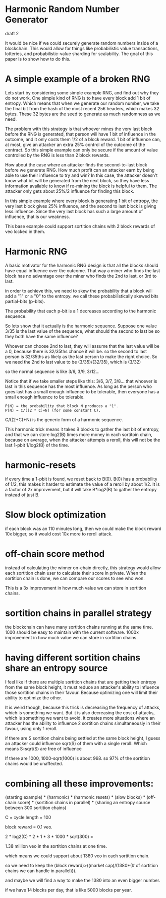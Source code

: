 Harmonic Random Number Generator
============

draft 2

It would be nice if we could securely generate random numbers inside of a blockchain. This would allow for things like probabilistic value transactions, lotteries, and probabilistic-value sharding for scalability.
The goal of this paper is to show how to do this.

A simple example of a broken RNG
===============

Lets start by considering some simple example RNG, and find out why they do not work.
One simple kind of RNG is to have every block add 1 bit of entropy.
Which means that when we generate our random number, we take the final bit from the hash of the most recent 256 headers, which makes 32 bytes. These 32 bytes are the seed to generate as much randomness as we need.

The problem with this strategy is that whoever mines the very last block before the RNG is generated, that person will have 1 bit of influence in the outcome, and it only costs them 1/2 of a block reward.
1 bit of influence can, at most, give an attacker an extra 25% control of the outcome of the contract.
So this simple example can only be secure if the amount of value controlled by the RNG is less than 2 block rewards.

How about the case where an attacker finds the second-to-last block before we generate RNG. How much profit can an attacker earn by being able to use their influence to try and win?
In this case, the attacker doesn't know what bit will be generated from the next block, so they have less information available to know if re-mining the block is helpful to them. The attacker only gets about 25%/2 influence for finding this block.

In this simple example where every block is generating 1 bit of entropy, the very last block gives 25% influence, and the second to last block is giving less influence.
Since the very last block has such a large amount of influence, that is our weakness.

This base example could support sortition chains with 2 block rewards of veo locked in them.

Harmonic RNG
========

A basic motivator for the harmonic RNG design is that all the blocks should have equal influence over the outcome. That way a miner who finds the last block has no advantage over the miner who finds the 2nd to last, or 3rd to last.

in order to achieve this, we need to skew the probability that a block will add a "1" or a "0" to the entropy.
we call these probabilistically skewed bits partial-bits (p-bits).

The probability that each p-bit is a 1 decreases according to the harmonic sequence.

So lets show that it actually is the harmonic sequence.
Suppose one value 3/35 is the last value of the sequence, what should the second to last be so they both have the same influence?

Whoever can choose 2nd to last, they will assume that the last value will be a 0, because there is 32/35ths chance it will be.
so the second to last person is 32/35ths as likely as the last person to make the right choice.
So we need the 2nd to last value to be (3/35)/(32/35), which is (3/32)

so the normal sequence is like 3/6, 3/9, 3/12...

Notice that if we take smaller steps like this:
3/6, 3/7, 3/8... that whoever is last in this sequence has the most influence.
As long as the person who goes last has a small enough influence to be tolerable, then everyone has a small enough influence to be tolerable.

```
P(N) = the probability that block N produces a "1".
P(N) = C/((2 * C)+N) (for some constant C).
```

C/((2+C)+N) is the generic form of a harmonic sequence.


This harmonic trick means it takes B blocks to gather the last bit of entropy, and that we can store log2(B) times more money in each sortitoin chain, because on average, when the attacker attempts a reroll, this will not be the last 1-pbit 1/log2(B) of the time.


harmonic-resets
=========

if every time a 1-pbit is found, we reset back to B(0). B(0) has a probability of 1/2, this makes it harder to estimate the value of a reroll by about 1/2.
It is a factor of 2x improvement, but it will take B*log2(B) to gather the entropy instead of just B.


Slow block optimization
============

if each block was an 110 minutes long, then we could make the block reward 10x bigger, so it would cost 10x more to reroll attack.


off-chain score method
=============

instead of calculating the winner on-chain directly, this strategy would allow each sortition chain user to calculate their score in private. When the sortition chain is done, we can compare our scores to see who won.

This is a 3x improvement in how much value we can store in sortition chains.

sortition chains in parallel strategy
==============

the blockchain can have many sortition chains running at the same time. 1000 should be easy to maintain with the current software.
1000x improvement in how much value we can store in sortition chains.




having different sortition chains share an entropy source
================


I feel like if there are multiple sortition chains that are getting their entropy from the same block height, it must reduce an attacker's ability to influence those sortition chains in their favour. Because optimizing one will limit their ability to optimize the other.

It is weird though, because this trick is decreasing the frequency of attacks, which is something we want. But it is also decreasing the cost of attacks, which is something we want to avoid.
it creates more situations where an attacker has the ability to influence 2 sortition chains simultaneously in their favour, using only 1 reroll.

if there are S sortition chains being settled at the same block height, I guess an attacker could influence sqrt(S) of them with a single reroll.
Which means S-sqrt(S) are free of influence

If there are 1000, 1000-sqrt(1000) is about 968.
so 97% of the sortition chains would be unaffected.


combining all these improvements:
===========
(starting example) * (harmonic) * (harmonic resets) * (slow blocks) * (off-chain score) * (sortition chains in parallel) * (sharing an entropy source between 300 sortition chains)

C = cycle length = 100

block reward = 0.1 veo.

2 * log2(C) * 2 * 1 * 3 * 1000 * sqrt(300) =

1.38 million veo in the sortition chains at one time.

which means we could support about 1380 veo in each sortition chain.


so we need to keep the (block reward)>((market cap)/(1380*(# of sortition chains we can handle in parallel))).

and maybe we will find a way to make the 1380 into an even bigger number. 


if we have 14 blocks per day, that is like 5000 blocks per year.









<!----




Maybe we can find a way to use the harmonic RNG process to generate each pbit inside of a harmonic RNG process?
================

the harmonic process, it takes B steps, and increases security log2(B).
We can have even more time to spare, I am thinking we can layer this inside of itself.

the entire process is generating 1 bit, but along the way it make a bunch of p-bits.
I am thinking we can use the entire harmonic process for each of the pbits.

so it would take Bx to generate the entropy, but it would provide security of log2(B)*log2(B). if we got it to work, it would work out to a factor of 3x improvement.









Approximating the influence from each block
===================

If the harmonic sequence is B blocks long, then the amount of influence of each block is I(N).

```
R(N) = (prob rest are 0 after N-1)

I(N) = P(N) * R(N+1)

R(N) = (1-P(N)) * R(N+1)... = PI from N to B of (1-P(N))
= PI from x=N to B of (C+x)/(2C+x)
= ((C+B)!/(C+N-1)!)  / ((2C+B)!/(2C+N-1)!)
= (C+B)!(2C+N-1)! / (C+N-1)!(2C+B)!
assuming C<<B
approx= ((N)/(B))^C

I(N) ~= ((N/B)^C) * C/((2 * C)+N)
```

re-roll the "1"'s attack
===========

before we considered the attack where a miner rerolled the very last block of the sequence.
The next attack we consider is this:
every time a miner finds a rare "1" bit, that means if they reroll, the odds that they will change it to a "0" is very high.
So we need to consider an attacker who is willing to reroll every block that turns up a "1" in the harmonic series.
Such an attacker is able to get around 1 bit of influence over the outcome.

`BR = block reward`
The cost of this is
```
(BR/2) * (sum from n=1 to B of C/(2C+N) =
(BR/2) * C * log(2C+N) from 0 to N = 
(BR/2) * 2C * (log((2C+N)/2C)) =
BR * C * log((2C+N)/2C)
```

So the number of 1 bits is C * log((2C+B)/2C)
Each of these has much less influence than the final block=P(B)
So the influence of the attacker is less than =
C/(2C+B) * C * log((2C+B)/2C) = c * c * log((2c+B)/2c)/(2c+B)

(using example C=21, N=1000)
21 * 21 * log(1042/42)/1042 = 1.35 rerolls.

So even if the attacker has the freedom to reroll every "1", this is only as much influence as being able to reroll less than 1.35 times in the naive case.

Optimizing the constants
=====================

We are free to set C and N as any positive integer.
Our goal is to select C and N such that the security against both kinds of attacks is equal, that way we don't have any weak spots in our armor.
N is a number of blocks. We want this to be a short enough period of time so that users are willing to only use contracts that last longer than this period of time.

So, lets set the equations for the profitability of the 2 attacks as equal to each other, and find some example C,N pairs that we could use.

```
(cost due to 1-bits in the series to be rerolled) = (reroll very last block) =>
BR * C * log((2C+N)/2C)/2 = BR * (1/(C/(2 * (C+N)))) =>
BR * C * log((2C+N)/2C)/2 = BR * (2 * (C+N))/C =>
C * C * log((2C+N)/2C) = 4 * (C+N)
```

```
Time period to generate entropy, N=number of blocks in the harmonic sequence, C, security ratio = how many times more secure this is than 1 bit per block = ((2 * C)+N)/C 

1 week,   1000, 21, 49.6
2 weeks,  2000, 28, 73.4
1 month,  4000, 38, 107.3
2 months, 8000, 51, 158.9
```

It seems like doubling the length of time that we use for generating entropy increases the amount of security by about 50%.

Parallel Sortition Contracts
================

If we split up 1 big sortition contract into 100 little ones, then the cost/benefit ratio of an attack increases by a factor of 100x.

If the most value we can fit into a sortitoin chain is only $10k, but we want $100k of contracts, then we just need to make 10 sortition chains.

(Maximum value in sortition chains) = constant * (# of sortition chains) * (size of the block reward)

Generating multiple Pbits per block
================

Maybe if we generate multiple pbits per block, it could be more efficient, so we need fewer blocks to generate the entropy.







The probability of generating pbits should depend on previous pbits generated.
================================

How about this: we will have some expiration date at height H.
For every block before H, we generate 1 bit of entropy.
lets call block H as B(2), and block H+N as B(N+2).
the probability that the pbit from B(N) is a 1 is 1/N.

If we ever get to B(11), then we are done generating entropy.

If we generate a p-bit of "1" for any B(N), then we start the process over at B(0).

So if you roll a 1, then you can reroll and you will almost certainly get a 0, but there is only a 1 in 10 chance that your "1" is the last "1".

So an attacker would have to do 10x as many rerolls in this set up in comparison to attacking the harmonic series with a concrete expiration date.

The expected amount of time between the expiration date, and when we can get our money out of the sortition chain is:
10 cycles * average cycle length = 
...
I think the average is something like 10/3, or sqrt(10) or log(10).
1/2 the cycles take 1 block.
1/3rd of the remainder take 2 blocks.

so we can make an upper bound of 
1/2 + (1/3)*(1/2)*2 + (1/3)*10 -> 1/2 + 1/6 + 3.3 -> about 4.

Looks like it is following sum(1/n), which is approximately the same as log2(n).

So I think the expected number of blocks till expiration will be 10*log2(10) for this example.

So if we are willing to wait on average N*log2(N) blocks to get our money out after expiration, then we can increase the level of security by Nx.

if N=100, then it takes about 700 blocks on average, about 5 days, to get our money out of the sortition chain, but we reduce the losses from attacks by 100 fold.





So lets consider it from a concrete game theory perspective.
An attacker has 30% of the hash power, and 50% control of a sortition chain's value.

They will win a sortition chain if the current random number is selected, so they want that all the pbits are zeros.

If this attacker is willing to do rerolls, how much money needs to be in the sortition chain for this to be profitable?

include the cost of locking up 1/2 the money in the sortition chain.

If the attacker does not interfere, the odds that this is the last cycle and that they will win is about 1/n.

The odds that only one 1-pbit would be found during a cycle of length N is
sum from i=1 to N of (odds that only block i is a 1 pbit)
= sum from i=1 to N of (prob of all zeros)*(1/(prob of 0 pbit))*(prob of 1 pbit)
= (1/N)*sum from i=1 to N of (1/((i-1)/i))*(1/i)
= (1/N)*sum from i=1 to N of 1/(i-1)
=~ log(N)/(N)


The number of blocks an attacker would need to leave money locked in sortition chains, to have 1 bit of influence, if we are limited by evidene period :
(sortition chain evidence period)/(prob that they are winning at the start of the harmonic cycle)/(probability that only one 1-pbit is found during the cycle)*(probability that zero 1-pbits are found)
= (~1000 blocks)/(1/2)/(log(N)/N)*(1/N)
= 2000 /log2(N)



the number of rerolls an attacker would need to do for one bit of influence =
(the odds that after a reroll, the rest are all zeros) =
sum from i=1 to N of i/N =
log2(N)




sum of i=1 to N of (1/i)*(i/N) =
log2(N)







the number of cycles an attacker would need to lock into to have 1 bit of influence =
1/(probability they are winning at the start of the harmonic cycle)/(probability that only one 1-pbit would be found during the cycle)/(probability that the attacker is the one to find the 1-pbit block)
= 1/(1/2)/(log(N)/N)/0.30
=(10*2*N/(3*log(N)))
=(20/3)*(N/log2(N)) cycles

if the harmonic cycle is 128 steps:

= (20/3)*(128/7)
= 120.5 cycles.

The average cycle is log2(cycle) blocks long, so the number of blocks they need to be locked in cycles would be:
(20/3)*N blocks.







Relating security to uncertainty in expiration date
=============

C = cycle length
A = average delay until it finalizes
A ~ C*log2(C)

S = security
S ~ C/log2(C)


so doubling the cycle length means it will take a little longer than twice as long to expire on average, and we will have a little less than twice as much security.









expired notes


C bits, N blocks.
# of rerolls required to attack
=> integral from 0 to N of ((C/2)/(C+N)) dN
=> (C/2)*log(C+N) from 0 to N
=> (C/2)*(log(C+N) - log(C))
=> (C/2)*(log((C+N)/C))

expected profit of the ability to reroll is the same for every block: C/(2*(C+N))

There are 2 kinds of attacks we need to be secure from:
1) we don't want it to be profitable to reroll only the very last block.
2) we don't want it to be profitable to possibly reroll the blocks that come up as a 1 bit.


we want to optimize both so that both kinds of attack are equally expensive which means C and N are related this way:
(# rerolls) * (expected profit) = 1
((C/2)^2)*log((C+N)/C)/(C+N) = 1

(C/2)*(log((C+N)/C)) * 10*C/(2*(C+N)) = 1
10*((C/2)^2)*log((C+N)/C)/(C+N) = 1

security = 2*(C+N)/C = 2*(17+4000)/17 = 943

There is no simple formula relating C and N, so here are some examples.
If a sortition chain lasts 4 months, then N is about 16000, so we should set C to 114, and the security is 283x higher than normal.
If it lasts 2 months, then N is about 8000, so we should set C to 84, and the security is 192.5x higher than normal.
if it lasts 1 month, then N is 4000, and C should be 62, and the security is 131x higher than normal.
if it lasts 2 weeks, then N is 2000, and C should be 47, and the security is 87 times higher
if it lasts 1 week, then N is 1000, and C should be 35, and the security is 59x higher
if it lasts 1 day, then N is 144, and C should be 17, and the security is about 19x higher.

Time, many blocks, many bits, how much higher is security
4 months,16000,114, 283
2 months, 8000, 84, 192.5
1 month,  4000, 62, 131
2 weeks,  2000, 47, 87
1 week,   1000, 35, 59
1 day,     144, 17, 19


It seems like doubling the length of time that we use for generating entropy increases the amount of security by about 50%.





Instead of smearing 1 bit of entropy out into 1000 blocks, we should smear the last 30 bits over those blocks.
so the probability that block N produces a 1 bit instead of a 0 bit should be (15/(N+30)).
The expected profit of being able to reroll a block in that case is a constant 15/(1030), which is less than 1/50th what it was in the case where we generate 1 bit per block.

And if we specifically check for rerolling only on those occasions where a 1 bit was randomly found: https://www.wolframalpha.com/input/?i=sum+from+n%3D1+to+1000+of+15%2F%2830%2Bn%29
It means we would have to re-mine about 26 blocks in order to get 1 bit of leverage over the outcome.
So the loss due to this attack is 1/26th as much as if we generated 1 bit of entropy per block.

So this is a technique that allows at least 50x fold increase in security against miners rerolling, and I believe I can get this up to 100x if I play around with the constants some more.





Another trick I found is based on http://mathworld.wolfram.com/SultansDowryProblem.html
Basically, if we re-use the exact same generated entropy to determine the outcome of many different similarly sized contracts, then the miners aren't able to effectively reroll attack all those different contracts simultaneously.

if we have N different contracts reusing entropy, the profit distribution for miners is a bell curve with a standard deviation of sqrt(N)/2

If we have N contracts reusing the same entropy, the profitability of a reroll attack decreases by 1/sqrt(N).


Combining these two tricks, it seems like we have at least a 1000x increase in the cost to do reroll attacks, which means we can safely put 1000x more money into our probabilistic contracts without becoming vulnerable to reroll attacks.







prob_1(n) = ?

profitability(n) = prob_1(n)*all_zeros(n+1).

all_zeros(n) = (1 - prob_1(n))all_zeros(n+1).



10/20  log_20(N)

10/(20+n)

profitability(n) = (10/(20+n))*all_zeros(n+1).

all_zeros(n) = ((10+n)/(20+n))*all_zeros(n+1).

all_zeros(n) = ((n+19)! / (n+9)!)/((n_final+20)!/(n_final+10)!)

if we use 1000 blocks of time to gather entropy:

all_zeros(n) = ((n+19)! / (n+9)!)/((1020)!/(1010)!)

profitability(n) = 10*((n+19)! / (n+10)!)/((1020)!/(1010)!)
=10*(1010!/1020!)*((n+19)!/(n+10)!)





prob_1(n) = 1/n
prob_0(n) = (n-1)/n

profitability(n) = (1/n)*all_zeros(n+1).

all_zeros(n) = ((n-1)/n)*all_zeros(n+1).

all_zeros(n) = (n-1)/n_final.

profitability(n) = (1/n)*((n)/n_final) = 1/n_final.

sum(n=0, 100, profitability(n)) = approx integral from 0 to 1000 of 1/1000 dn

--->